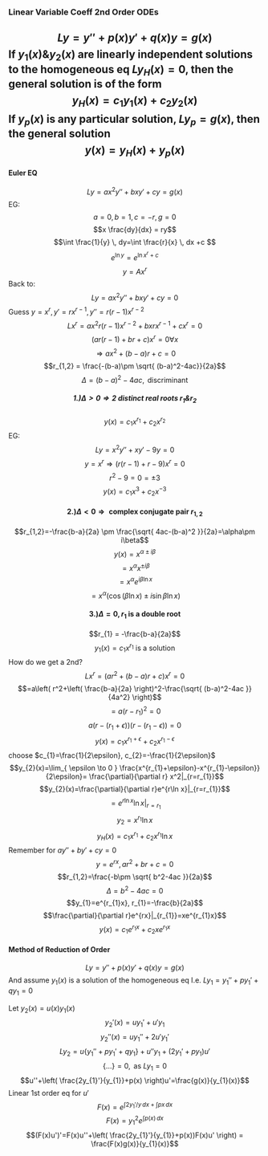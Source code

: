 ### Linear Variable Coeff 2nd Order ODEs
$$Ly = y'' + p(x)y' + q(x)y = g(x)$$
If $y_{1}(x) \& y_{2}(x)$ are linearly independent solutions to the homogeneous eq $Ly_{H}(x) = 0$, then the general solution is of the form
$$y_{H}(x)=c_{1}y_{1}(x)+c_{2}y_{2}(x)$$
If $y_{p}(x)$ is any particular solution, $Ly_{p}=g(x)$, then the general solution
$$y(x)=y_{H}(x)+y_{p}(x)$$
---
#### Euler EQ
$$Ly=ax^2y''+bxy'+cy=g(x)$$
EG:
$$a=0, b=1, c=-r, g=0$$
$$x \frac{dy}{dx} = ry$$
$$\int \frac{1}{y} \, dy=\int \frac{r}{x} \, dx +c $$
$$e^{\ln y}=e^{\ln x^r+c}$$
$$y=Ax^r$$
Back to:
$$Ly=ax^2y''+bxy'+cy=0$$
Guess $y = x^r, y'=rx^{r-1}, y''=r(r-1)x^{r-2}$
$$Lx^r=ax^2r(r-1)x^{r-2}+bxrx^{r-1}+cx^r=0$$
$$(ar(r-1)+br+c)x^r=0 \forall x$$
$$\Rightarrow ax^2+(b-a)r+c=0$$
$$r_{1,2} = \frac{-(b-a)\pm \sqrt{ (b-a)^2-4ac}}{2a}$$
$$\Delta = (b-a)^2-4ac, \text{ discriminant}$$
##### $$1.) \Delta > 0 \Rightarrow \text{2 distinct real roots } r_{1} \& r_{2}$$
$$y(x) = c_{1}x^{r_{1}} + c_{2}x^{r_{2}}$$
EG:
$$Ly = x^2y''+xy'-9y=0$$
$$y=x^r \Rightarrow (r(r-1)+r-9)x^r=0$$
$$r^2-9=0 = \pm {3}$$
$$y(x) = c_{1}x^3+c_{2}x^{-3}$$
#### $$2.) \Delta < 0 \Rightarrow \text{ complex conjugate pair } r_{1,2}$$
$$r_{1,2}=-\frac{b-a}{2a} \pm \frac{\sqrt{ 4ac-(b-a)^2 }}{2a}=\alpha\pm i\beta$$
$$y(x)=x^{\alpha\pm i\beta}$$
$$=x^{\alpha}x^{\pm i\beta}$$
$$=x^\alpha e^{i\beta \ln x}$$
$$=x^\alpha(\cos(\beta \ln x)\pm i\sin\beta \ln x)$$

####  $$3.)\Delta = 0, r_{1} \text{ is a double root}$$
$$r_{1} = -\frac{b-a}{2a}$$
$$y_{1}(x)=c_{1}x^{r_{1}} \text{ is a solution }$$
How do we get a 2nd?
$$Lx^r=(ar^2+(b-a)r+c)x^r=0$$
$$=a\left( r^2+\left( \frac{b-a}{2a} \right)^2-\frac{\sqrt{ (b-a)^2-4ac }}{4a^2} \right)$$
$$=a(r-r_{1})^2=0$$
$$a(r-(r_{1}+\epsilon))(r-(r_{1}-\epsilon))=0$$
$$y(x)=c_{1}x^{r_{1}+\epsilon}+c_{2}x^{r_{1}-\epsilon}$$
choose $c_{1}=\frac{1}{2\epsilon}, c_{2}=-\frac{1}{2\epsilon}$
$$y_{2}(x)=\lim_{ \epsilon \to 0 } \frac{x^{r_{1}+\epsilon}-x^{r_{1}-\epsilon}}{2\epsilon}= \frac{\partial}{\partial r} x^2|_{r=r_{1}}$$
$$y_{2}(x)=\frac{\partial}{\partial r}e^{r\ln x}|_{r=r_{1}}$$
$$=e^{r\ln x}\ln x|_{r=r_{1}}$$
$$y_{2}=x^{r_{1}}\ln x$$
$$y_{H}(x)=c_{1}x^{r_{1}}+c_{2}x^{r_{1}}\ln x$$
Remember for $ay''+by'+cy=0$
$$y=e^{rx}, ar^2+br+c=0$$
$$r_{1,2}=\frac{-b\pm \sqrt{ b^2-4ac }}{2a}$$
$$\Delta = b^2-4ac=0$$
$$y_{1}=e^{r_{1}x}, r_{1}=-\frac{b}{2a}$$
$$\frac{\partial}{\partial r}e^{rx}|_{r_{1}}=xe^{r_{1}x}$$
$$y(x)=c_{1}e^{r_{1}x}+c_{2}xe^{r_{1}x}$$
#### Method of Reduction of Order
$$Ly = y''+p(x)y'+q(x)y=g(x)$$
And assume $y_{1}(x)$ is a solution of the homogeneous eq
I.e. $Ly_{1}=y_{1}''+py_{1}'+qy_{1}=0$

Let $y_{2}(x)=u(x)y_{1}(x)$
$$y_{2}'(x)=uy_{1}'+u'y_{1}$$
$$y_{2}''(x)=uy_{1}''+2u'y_{1}'$$
$$Ly_{2}=u\{y_{1}''+py_{1}'+qy_{1}\}+u''y_{1}+(2y_{1}'+py_{1})u'$$
$$\{\dots\} = 0, \text{ as } Ly_{1}=0$$
$$u''+\left( \frac{2y_{1}'}{y_{1}}+p(x) \right)u'=\frac{g(x)}{y_{1}(x)}$$
Linear 1st order eq for $u'$
$$F(x)=e^{\int 2y_{1}'/y \, dx + \int px \, dx }   $$
$$F(x) = y_{1}^2e^{\int p(x) \, dx }$$
$$(F(x)u')'=F(x)u''+\left( \frac{2y_{1}'}{y_{1}}+p(x))F(x)u' \right) = \frac{F(x)g(x)}{y_{1}(x)}$$
